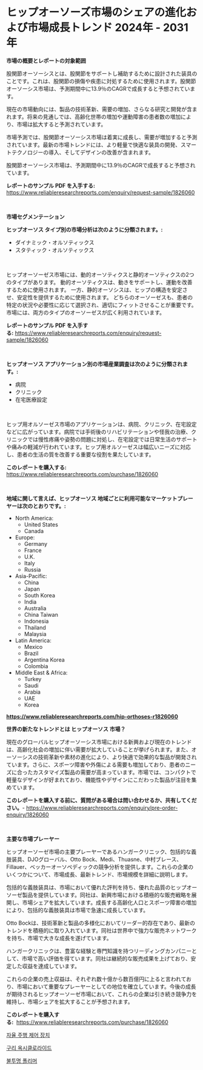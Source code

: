 <p><h1>ヒップオーソーズ市場のシェアの進化および市場成長トレンド 2024年 - 2031年</h1></p><p><strong>市場の概要とレポートの対象範囲</strong></p>
<p><p>股関節オーソーシスとは、股関節をサポートし補助するために設計された装具のことです。これは、股関節の損傷や疾患に対処するために使用されます。股関節オーソーシス市場は、予測期間中に13.9％のCAGRで成長すると予想されています。</p><p>現在の市場動向には、製品の技術革新、需要の増加、さらなる研究と開発が含まれます。将来の見通しでは、高齢化世帯の増加や運動障害の患者数の増加により、市場は拡大すると予測されています。</p><p>市場予測では、股関節オーソーシス市場は着実に成長し、需要が増加すると予測されています。最新の市場トレンドには、より軽量で快適な装具の開発、スマートテクノロジーの導入、そしてデザインの改善が含まれます。</p><p>股関節オーソーシス市場は、予測期間中に13.9％のCAGRで成長すると予想されています。</p></p>
<p><strong>レポートのサンプル PDF を入手する:</strong> <a href="https://www.reliableresearchreports.com/enquiry/request-sample/1826060">https://www.reliableresearchreports.com/enquiry/request-sample/1826060</a></p>
<p>&nbsp;</p>
<p><strong>市場セグメンテーション</strong></p>
<p><strong>ヒップオーソス タイプ別の市場分析は次のように分類されます。:</strong></p>
<p><ul><li>ダイナミック・オルソティックス</li><li>スタティック・オルソティックス</li></ul></p>
<p>&nbsp;</p>
<p><p>ヒップオーソーゼス市場には、動的オーソティクスと静的オーソティクスの2つのタイプがあります。 動的オーソティクスは、動きをサポートし、運動を改善するために使用されます。 一方、静的オーソシスは、ヒップの構造を安定させ、安定性を提供するために使用されます。 どちらのオーソーゼスも、患者の特定の状況や必要性に応じて選択され、適切にフィットさせることが重要です。市場には、両方のタイプのオーソーゼスが広く利用されています。</p></p>
<p><strong>レポートのサンプル PDF を入手する:</strong>&nbsp;<a href="https://www.reliableresearchreports.com/enquiry/request-sample/1826060">https://www.reliableresearchreports.com/enquiry/request-sample/1826060</a></p>
<p>&nbsp;</p>
<p><strong> ヒップオーソス アプリケーション別の市場産業調査は次のように分類されます。:</strong></p>
<p><ul><li>病院</li><li>クリニック</li><li>在宅医療設定</li></ul></p>
<p>&nbsp;</p>
<p><p>ヒップ用オルソーゼス市場のアプリケーションは、病院、クリニック、在宅設定などに広がっています。病院では手術後のリハビリテーションや怪我の治療、クリニックでは慢性疼痛や姿勢の問題に対処し、在宅設定では日常生活のサポートや痛みの軽減が行われています。ヒップ用オルソーゼスは幅広いニーズに対応し、患者の生活の質を改善する重要な役割を果たしています。</p></p>
<p><strong>このレポートを購入する:</strong>&nbsp; <a href="https://www.reliableresearchreports.com/purchase/1826060">https://www.reliableresearchreports.com/purchase/1826060</a></p>
<p>&nbsp;</p>
<p><strong>地域に関して言えば、ヒップオーソス 地域ごとに利用可能なマーケットプレーヤーは次のとおりです。:</strong></p>
<p><ul>
    <li>
        North America:
        <ul>
            <li>United States</li>
            <li>Canada</li>
        </ul>
    </li>
    <li>
        Europe:
        <ul>
            <li>Germany</li>
            <li>France</li>
            <li>U.K.</li>
            <li>Italy</li>
            <li>Russia</li>
        </ul>
    </li>
    <li>
        Asia-Pacific:
        <ul>
            <li>China</li>
            <li>Japan</li>
            <li>South Korea</li>
            <li>India</li>
            <li>Australia</li>
            <li>China Taiwan</li>
            <li>Indonesia</li>
            <li>Thailand</li>
            <li>Malaysia</li>
        </ul>
    </li>
    <li>
        Latin America:
        <ul>
            <li>Mexico</li>
            <li>Brazil</li>
            <li>Argentina Korea</li>
            <li>Colombia</li>
        </ul>
    </li>
    <li>
        Middle East & Africa:
        <ul>
            <li>Turkey</li>
            <li>Saudi</li>
            <li>Arabia</li>
            <li>UAE</li>
            <li>Korea</li>
        </ul>
    </li>
    </ul></p>
<p><strong><a href="https://www.reliableresearchreports.com/hip-orthoses-r1826060">https://www.reliableresearchreports.com/hip-orthoses-r1826060</a></strong>&nbsp;</p>
<p><strong>世界の新たなトレンドとは ヒップオーソス 市場？</strong></p>
<p><p>現在のグローバルヒップオーソーシス市場における新興および現在のトレンドは、高齢化社会の増加に伴い需要が拡大していることが挙げられます。また、オーソーシスの技術革新や素材の進化により、より快適で効果的な製品が開発されています。さらに、スポーツ障害や外傷による需要も増加しており、患者のニーズに合ったカスタマイズ製品の需要が高まっています。市場では、コンパクトで軽量なデザインが好まれており、機能性やデザインにこだわった製品が注目を集めています。</p></p>
<p><strong>このレポートを購入する前に、質問がある場合は問い合わせるか、共有してください。</strong>- <a href="https://www.reliableresearchreports.com/enquiry/pre-order-enquiry/1826060">https://www.reliableresearchreports.com/enquiry/pre-order-enquiry/1826060</a></p>
<p>&nbsp;</p>
<p><strong>主要な市場プレーヤー</strong></p>
<p><p>ヒップオーソーゼ市場の主要プレーヤーであるハンガークリニック、包括的な義肢装具、DJOグローバル、Otto Bock、Medi、Thuasne、中村ブレース、Fillauer、ベッカーオーソペディックの競争分析を提供します。これらの企業のいくつかについて、市場成長、最新トレンド、市場規模を詳細に説明します。</p><p>包括的な義肢装具は、市場において優れた評判を持ち、優れた品質のヒップオーソーゼ製品を提供しています。同社は、新興市場における積極的な販売戦略を展開し、市場シェアを拡大しています。成長する高齢化人口とスポーツ障害の増加により、包括的な義肢装具は市場で急速に成長しています。</p><p>Otto Bockは、技術革新と製品の多様化においてリーダー的存在であり、最新のトレンドを積極的に取り入れています。同社は世界中で強力な販売ネットワークを持ち、市場で大きな成長を遂げています。</p><p>ハンガークリニックは、豊富な経験と専門知識を持つリーディングカンパニーとして、市場で高い評価を得ています。同社は継続的な販売成果を上げており、安定した収益を達成しています。</p><p>これらの企業の売上収益は、それぞれ数十億から数百億円に上ると言われており、市場において重要なプレーヤーとしての地位を確立しています。今後の成長が期待されるヒップオーソーゼ市場において、これらの企業は引き続き競争力を維持し、市場シェアを拡大することが予想されます。</p></p>
<p><strong>このレポートを購入する:</strong>&nbsp;&nbsp;<a href="https://www.reliableresearchreports.com/purchase/1826060">https://www.reliableresearchreports.com/purchase/1826060</a></p>
<p><p><a href="https://github.com/rsg307664904/Market-Research-Report-List-1/blob/main/357384640874.md">자율 주행 제어 장치</a></p><p><a href="https://medium.com/@pyscho67867/%EA%B5%AC%EB%A6%AC-%EC%98%A5%EC%8B%9C%ED%81%B4%EB%A1%9C%EB%9D%BC%EC%9D%B4%EB%93%9C-%EC%8B%9C%EC%9E%A5-%EB%B6%84%EC%84%9D-%EA%B8%80%EB%A1%9C%EB%B2%8C-%EC%82%B0%EC%97%85-%EC%A0%84%EB%A7%9D-%EB%B0%8F-%EC%98%88%EC%B8%A1-2024%EB%85%84%EB%B6%80%ED%84%B0-2031%EB%85%84%EA%B9%8C%EC%A7%80-1598f403c1ca">구리 옥시클로라이드</a></p><p><a href="https://medium.com/@travisohan56562023/%EB%B6%88%ED%88%AC%EB%AA%85-%EA%B3%A0%EB%B6%84%EC%9E%90-%EC%8B%9C%EC%9E%A5-%EA%B7%9C%EB%AA%A8-%EC%8B%9C%EC%9E%A5-%EC%A0%84%EB%A7%9D-%EB%B0%8F-%EC%8B%9C%EC%9E%A5-%EC%98%88%EC%B8%A1-2024%EB%85%84%EB%B6%80%ED%84%B0-2031%EB%85%84-0d8b70050933">불투명 폴리머</a></p></p>